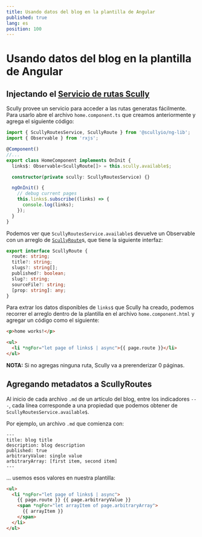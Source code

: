 ```yaml
---
title: Usando datos del blog en la plantilla de Angular
published: true
lang: es
position: 100
---
```


# Usando datos del blog en la plantilla de Angular

## Injectando el [Servicio de rutas Scully](docs/Reference/ngLib/scully-routes-service)

Scully provee un servicio para acceder a las rutas generatas fácilmente. Para usarlo abre el archivo `home.component.ts` que creamos anteriormente y agrega el siguiente código:

```typescript
import { ScullyRoutesService, ScullyRoute } from '@scullyio/ng-lib';
import { Observable } from 'rxjs';

@Component()
//...
export class HomeComponent implements OnInit {
  links$: Observable<ScullyRoute[]> = this.scully.available$;

  constructor(private scully: ScullyRoutesService) {}

  ngOnInit() {
    // debug current pages
    this.links$.subscribe((links) => {
      console.log(links);
    });
  }
}
```

Podemos ver que `ScullyRoutesService.available$` devuelve un Observable con un arreglo de  [`ScullyRoute`](https://github.com/scullyio/scully/blob/main/libs/ng-lib/src/lib/route-service/scully-routes.service.ts)s, que tiene la siguiente interfaz:

```typescript
export interface ScullyRoute {
  route: string;
  title?: string;
  slugs?: string[];
  published?: boolean;
  slug?: string;
  sourceFile?: string;
  [prop: string]: any;
}
```

Para extrar los datos disponibles de `links$` que Scully ha creado, podemos recorrer el arreglo dentro de la plantilla en el archivo `home.component.html` y agregar un código como el siguiente:

```html
<p>home works!</p>

<ul>
  <li *ngFor="let page of links$ | async">{{ page.route }}</li>
</ul>
```

**NOTA:** Si no agregas ninguna ruta, Scully va a prerenderizar 0 páginas.

## Agregando metadatos a ScullyRoutes

Al inicio de cada archivo `.md` de un artículo del blog, entre los indicadores `---`, cada línea corresponde a una propiedad que podemos obtener de `ScullyRoutesService.available$`.

Por ejemplo, un archivo `.md` que comienza con:

```
---
title: blog title
description: blog description
published: true
arbitraryValue: single value
arbitraryArray: [first item, second item]
---
```

... usemos esos valores en nuestra plantilla:

```html
<ul>
  <li *ngFor="let page of links$ | async">
    {{ page.route }} {{ page.arbitraryValue }}
    <span *ngFor="let arrayItem of page.arbitraryArray">
      {{ arrayItem }}
    </span>
  </li>
</ul>
```

